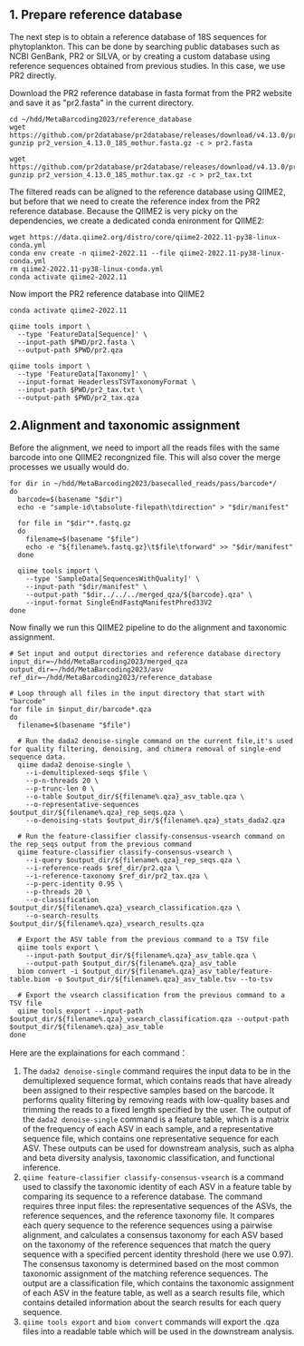 ## 1. Prepare reference database

The next step is to obtain a reference database of 18S sequences for phytoplankton. This can be done by searching public databases such as NCBI GenBank, PR2 or SILVA, or by creating a custom database using reference sequences obtained from previous studies. In this case, we use PR2 directly.

Download the PR2 reference database in fasta format from the PR2 website and save it as "pr2.fasta" in the current directory.

```
cd ~/hdd/MetaBarcoding2023/reference_database
wget https://github.com/pr2database/pr2database/releases/download/v4.13.0/pr2_version_4.13.0_18S_mothur.fasta.gz
gunzip pr2_version_4.13.0_18S_mothur.fasta.gz -c > pr2.fasta

wget https://github.com/pr2database/pr2database/releases/download/v4.13.0/pr2_version_4.13.0_18S_mothur.tax.gz
gunzip pr2_version_4.13.0_18S_mothur.tax.gz -c > pr2_tax.txt
```

The filtered reads can be aligned to the reference database using QIIME2, but before that we need to create the reference index from the PR2 reference database.
Because the QIIME2 is very picky on the dependencies, we create a dedicated conda enironment for QIIME2:

```
wget https://data.qiime2.org/distro/core/qiime2-2022.11-py38-linux-conda.yml
conda env create -n qiime2-2022.11 --file qiime2-2022.11-py38-linux-conda.yml
rm qiime2-2022.11-py38-linux-conda.yml
conda activate qiime2-2022.11
```

Now import the PR2 reference database into QIIME2

```
conda activate qiime2-2022.11

qiime tools import \
  --type 'FeatureData[Sequence]' \
  --input-path $PWD/pr2.fasta \
  --output-path $PWD/pr2.qza

qiime tools import \
  --type 'FeatureData[Taxonomy]' \
  --input-format HeaderlessTSVTaxonomyFormat \
  --input-path $PWD/pr2_tax.txt \
  --output-path $PWD/pr2_tax.qza
```

## 2.Alignment and taxonomic assignment

Before the alignment, we need to import all the reads files with the same barcode into one QIIME2 recongnized file. This will also cover the merge processes we usually would do.

```
for dir in ~/hdd/MetaBarcoding2023/basecalled_reads/pass/barcode*/
do
  barcode=$(basename "$dir")
  echo -e "sample-id\tabsolute-filepath\tdirection" > "$dir/manifest"
  
  for file in "$dir"*.fastq.gz
  do
    filename=$(basename "$file")
    echo -e "${filename%.fastq.gz}\t$file\tforward" >> "$dir/manifest"
  done
  
  qiime tools import \
    --type 'SampleData[SequencesWithQuality]' \
    --input-path "$dir/manifest" \
    --output-path "$dir../../../merged_qza/${barcode}.qza" \
    --input-format SingleEndFastqManifestPhred33V2
done
```
Now finally we run this QIIME2 pipeline to do the alignment and taxonomic assignment.

```
# Set input and output directories and reference database directory
input_dir=~/hdd/MetaBarcoding2023/merged_qza
output_dir=~/hdd/MetaBarcoding2023/asv
ref_dir=~/hdd/MetaBarcoding2023/reference_database

# Loop through all files in the input directory that start with "barcode"
for file in $input_dir/barcode*.qza
do
  filename=$(basename "$file")

  # Run the dada2 denoise-single command on the current file,it's used for quality filtering, denoising, and chimera removal of single-end sequence data.
  qiime dada2 denoise-single \
    --i-demultiplexed-seqs $file \
    --p-n-threads 20 \
    --p-trunc-len 0 \
    --o-table $output_dir/${filename%.qza}_asv_table.qza \
    --o-representative-sequences $output_dir/${filename%.qza}_rep_seqs.qza \
    --o-denoising-stats $output_dir/${filename%.qza}_stats_dada2.qza
    
  # Run the feature-classifier classify-consensus-vsearch command on the rep_seqs output from the previous command
  qiime feature-classifier classify-consensus-vsearch \
    --i-query $output_dir/${filename%.qza}_rep_seqs.qza \
    --i-reference-reads $ref_dir/pr2.qza \
    --i-reference-taxonomy $ref_dir/pr2_tax.qza \
    --p-perc-identity 0.95 \
    --p-threads 20 \
    --o-classification $output_dir/${filename%.qza}_vsearch_classification.qza \
    --o-search-results $output_dir/${filename%.qza}_vsearch_results.qza
    
  # Export the ASV table from the previous command to a TSV file
  qiime tools export \
    --input-path $output_dir/${filename%.qza}_asv_table.qza \
    --output-path $output_dir/${filename%.qza}_asv_table
  biom convert -i $output_dir/${filename%.qza}_asv_table/feature-table.biom -o $output_dir/${filename%.qza}_asv_table.tsv --to-tsv

  # Export the vsearch classification from the previous command to a TSV file
  qiime tools export --input-path $output_dir/${filename%.qza}_vsearch_classification.qza --output-path $output_dir/${filename%.qza}_asv_table
done
```
Here are the explainations for each command：

1. The `dada2 denoise-single` command requires the input data to be in the demultiplexed sequence format, which contains reads that have already been assigned to their respective samples based on the barcode. It performs quality filtering by removing reads with low-quality bases and trimming the reads to a fixed length specified by the user. The output of the `dada2 denoise-single` command is a feature table, which is a matrix of the frequency of each ASV in each sample, and a representative sequence file, which contains one representative sequence for each ASV. These outputs can be used for downstream analysis, such as alpha and beta diversity analysis, taxonomic classification, and functional inference.
2. `qiime feature-classifier classify-consensus-vsearch` is a command used to classify the taxonomic identity of each ASV in a feature table by comparing its sequence to a reference database. The command requires three input files: the representative sequences of the ASVs, the reference sequences, and the reference taxonomy file. It compares each query sequence to the reference sequences using a pairwise alignment, and calculates a consensus taxonomy for each ASV based on the taxonomy of the reference sequences that match the query sequence with a specified percent identity threshold (here we use 0.97). The consensus taxonomy is determined based on the most common taxonomic assignment of the matching reference sequences. The output are a classification file, which contains the taxonomic assignment of each ASV in the feature table, as well as a search results file, which contains detailed information about the search results for each query sequence.
3. `qiime tools export` and `biom convert` commands will export the .qza files into a readable table which will be used in the downstream analysis.
